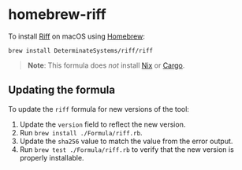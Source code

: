 # homebrew-riff

To install [Riff] on macOS using [Homebrew]:

```shell
brew install DeterminateSystems/riff/riff
```

> **Note**: This formula does *not* install [Nix] or [Cargo].

## Updating the formula

To update the `riff` formula for new versions of the tool:

1. Update the `version` field to reflect the new version.
2. Run `brew install ./Formula/riff.rb`.
3. Update the `sha256` value to match the value from the error output.
4. Run `brew test ./Formula/riff.rb` to verify that the new version is properly
  installable.

[cargo]: https://doc.rust-lang.org/cargo
[homebrew]: https://brew.sh
[nix]: https://nixos.org
[riff]: https://github.com/DeterminateSystems/riff

